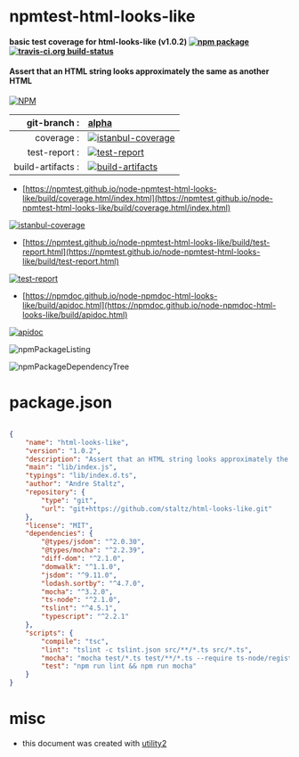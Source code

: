 # npmtest-html-looks-like

#### basic test coverage for  html-looks-like (v1.0.2)  [![npm package](https://img.shields.io/npm/v/npmtest-html-looks-like.svg?style=flat-square)](https://www.npmjs.org/package/npmtest-html-looks-like) [![travis-ci.org build-status](https://api.travis-ci.org/npmtest/node-npmtest-html-looks-like.svg)](https://travis-ci.org/npmtest/node-npmtest-html-looks-like)

#### Assert that an HTML string looks approximately the same as another HTML

[![NPM](https://nodei.co/npm/html-looks-like.png?downloads=true&downloadRank=true&stars=true)](https://www.npmjs.com/package/html-looks-like)

| git-branch : | [alpha](https://github.com/npmtest/node-npmtest-html-looks-like/tree/alpha)|
|--:|:--|
| coverage : | [![istanbul-coverage](https://npmtest.github.io/node-npmtest-html-looks-like/build/coverage.badge.svg)](https://npmtest.github.io/node-npmtest-html-looks-like/build/coverage.html/index.html)|
| test-report : | [![test-report](https://npmtest.github.io/node-npmtest-html-looks-like/build/test-report.badge.svg)](https://npmtest.github.io/node-npmtest-html-looks-like/build/test-report.html)|
| build-artifacts : | [![build-artifacts](https://npmtest.github.io/node-npmtest-html-looks-like/glyphicons_144_folder_open.png)](https://github.com/npmtest/node-npmtest-html-looks-like/tree/gh-pages/build)|

- [https://npmtest.github.io/node-npmtest-html-looks-like/build/coverage.html/index.html](https://npmtest.github.io/node-npmtest-html-looks-like/build/coverage.html/index.html)

[![istanbul-coverage](https://npmtest.github.io/node-npmtest-html-looks-like/build/screenCapture.buildCi.browser.%252Ftmp%252Fbuild%252Fcoverage.lib.html.png)](https://npmtest.github.io/node-npmtest-html-looks-like/build/coverage.html/index.html)

- [https://npmtest.github.io/node-npmtest-html-looks-like/build/test-report.html](https://npmtest.github.io/node-npmtest-html-looks-like/build/test-report.html)

[![test-report](https://npmtest.github.io/node-npmtest-html-looks-like/build/screenCapture.buildCi.browser.%252Ftmp%252Fbuild%252Ftest-report.html.png)](https://npmtest.github.io/node-npmtest-html-looks-like/build/test-report.html)

- [https://npmdoc.github.io/node-npmdoc-html-looks-like/build/apidoc.html](https://npmdoc.github.io/node-npmdoc-html-looks-like/build/apidoc.html)

[![apidoc](https://npmdoc.github.io/node-npmdoc-html-looks-like/build/screenCapture.buildCi.browser.%252Ftmp%252Fbuild%252Fapidoc.html.png)](https://npmdoc.github.io/node-npmdoc-html-looks-like/build/apidoc.html)

![npmPackageListing](https://npmtest.github.io/node-npmtest-html-looks-like/build/screenCapture.npmPackageListing.svg)

![npmPackageDependencyTree](https://npmtest.github.io/node-npmtest-html-looks-like/build/screenCapture.npmPackageDependencyTree.svg)



# package.json

```json

{
    "name": "html-looks-like",
    "version": "1.0.2",
    "description": "Assert that an HTML string looks approximately the same as another HTML",
    "main": "lib/index.js",
    "typings": "lib/index.d.ts",
    "author": "Andre Staltz",
    "repository": {
        "type": "git",
        "url": "git+https://github.com/staltz/html-looks-like.git"
    },
    "license": "MIT",
    "dependencies": {
        "@types/jsdom": "^2.0.30",
        "@types/mocha": "^2.2.39",
        "diff-dom": "^2.1.0",
        "domwalk": "^1.1.0",
        "jsdom": "^9.11.0",
        "lodash.sortby": "^4.7.0",
        "mocha": "^3.2.0",
        "ts-node": "^2.1.0",
        "tslint": "^4.5.1",
        "typescript": "^2.2.1"
    },
    "scripts": {
        "compile": "tsc",
        "lint": "tslint -c tslint.json src/**/*.ts src/*.ts",
        "mocha": "mocha test/*.ts test/**/*.ts --require ts-node/register",
        "test": "npm run lint && npm run mocha"
    }
}
```



# misc
- this document was created with [utility2](https://github.com/kaizhu256/node-utility2)
